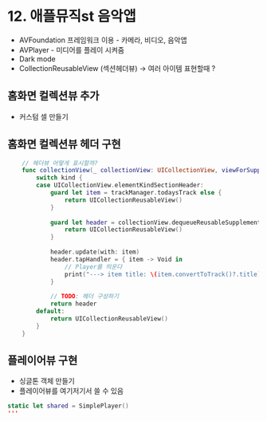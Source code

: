# 12. 애플뮤직st 음악앱
- AVFoundation 프레임워크 이용 - 카메라, 비디오, 음악앱
- AVPlayer - 미디어를 플레이 시켜줌
- Dark mode
- CollectionReusableView (섹션헤더뷰) -> 여러 아이템 표현할때 ?

## 홈화면 컬렉션뷰 추가
- 커스텀 셀 만들기

## 홈화면 컬렉션뷰 헤더 구현

```Swift
    // 헤더뷰 어떻게 표시할까?
    func collectionView(_ collectionView: UICollectionView, viewForSupplementaryElementOfKind kind: String, at indexPath: IndexPath) -> UICollectionReusableView {
        switch kind {
        case UICollectionView.elementKindSectionHeader:
            guard let item = trackManager.todaysTrack else {
                return UICollectionReusableView()
            }
            
            guard let header = collectionView.dequeueReusableSupplementaryView(ofKind: kind, withReuseIdentifier: "TrackCollectionHeaderView", for: indexPath) as? TrackCollectionHeaderView else {
                return UICollectionReusableView()
            }
            
            header.update(with: item)
            header.tapHandler = { item -> Void in
                // Player를 띄운다
                print("---> item title: \(item.convertToTrack()?.title)")
            }
            
            // TODO: 헤더 구성하기
            return header
        default:
            return UICollectionReusableView()
        }
    }
```

## 플레이어뷰 구현
- 싱글톤 객체 만들기
- 플레이어뷰를 여기저기서 쓸 수 있음

```Swift
static let shared = SimplePlayer()
'''